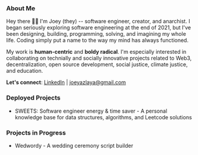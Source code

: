 ### About Me
Hey there 👋🏽 I'm Joey (they) -- software engineer, creator, and anarchist. I began seriously exploring software engineering at the end of 2021, but I've been designing, building, programming, solving, and imagining my whole life. Coding simply put a name to the way my mind has always functioned.

My work is **human-centric** and **boldy radical**. I'm especially interested in collaborating on technially and socially innovative projects related to Web3, decentralization, open source development, social justice, climate justice, and education.

**Let's connect**: [LinkedIn](https://www.linkedin.com/in/joeylaya/) | joeyazlaya@gmail.com

### Deployed Projects
- SWEETS: Software engineer energy & time saver - A personal knowledge base for data structures, algorithms, and Leetcode solutions

### Projects in Progress
- Wedwordy - A wedding ceremony script builder
